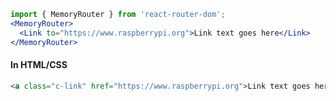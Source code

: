 ```jsx
import { MemoryRouter } from 'react-router-dom';
<MemoryRouter>
  <Link to="https://www.raspberrypi.org">Link text goes here</Link>
</MemoryRouter>
```

#### In HTML/CSS

```html static
<a class="c-link" href="https://www.raspberrypi.org">Link text goes here</a>
```
